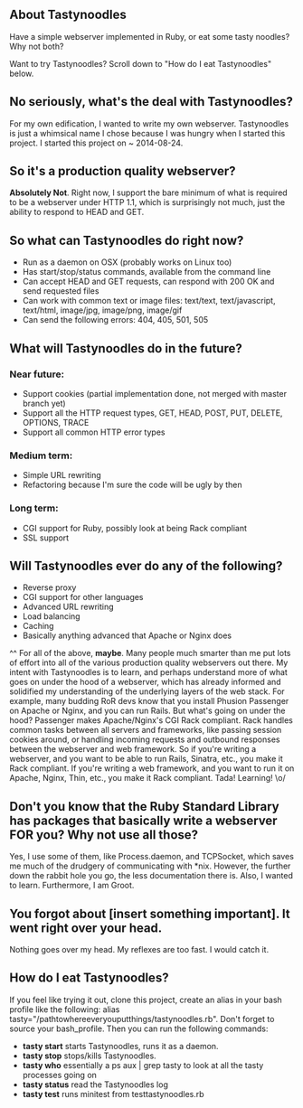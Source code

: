## About Tastynoodles
Have a simple webserver implemented in Ruby, or eat some tasty noodles? Why not both?

Want to try Tastynoodles? Scroll down to "How do I eat Tastynoodles" below.

## No seriously, what's the deal with Tastynoodles?
For my own edification, I wanted to write my own webserver. Tastynoodles is just a whimsical name I chose because I was hungry when I started this project. I started this project on ~ 2014-08-24.

## So it's a production quality webserver?
**Absolutely Not**. Right now, I support the bare minimum of what is required to be a webserver under HTTP 1.1, which is surprisingly not much, just the ability to respond to HEAD and GET.

## So what can Tastynoodles do right now?
* Run as a daemon on OSX (probably works on Linux too)
* Has start/stop/status commands, available from the command line 
* Can accept HEAD and GET requests, can respond with 200 OK and send requested files
* Can work with common text or image files: text/text, text/javascript, text/html, image/jpg, image/png, image/gif
* Can send the following errors: 404, 405, 501, 505

## What will Tastynoodles do in the future?
### Near future:
* Support cookies (partial implementation done, not merged with master branch yet)
* Support all the HTTP request types, GET, HEAD, POST, PUT, DELETE, OPTIONS, TRACE
* Support all common HTTP error types

### Medium term:
* Simple URL rewriting
* Refactoring because I'm sure the code will be ugly by then

### Long term:
* CGI support for Ruby, possibly look at being Rack compliant
* SSL support

## Will Tastynoodles ever do any of the following?
* Reverse proxy
* CGI support for other languages
* Advanced URL rewriting
* Load balancing
* Caching
* Basically anything advanced that Apache or Nginx does

^^ For all of the above, **maybe**. Many people much smarter than me put lots of effort into all of the various production quality webservers out there. My intent with Tastynoodles is to learn, and perhaps understand more of what goes on under the hood of a webserver, which has already informed and solidified my understanding of the underlying layers of the web stack. For example, many budding RoR devs know that you install Phusion Passenger on Apache or Nginx, and you can run Rails. But what's going on under the hood? Passenger makes Apache/Nginx's CGI Rack compliant. Rack handles common tasks between all servers and frameworks, like passing session cookies around, or handling incoming requests and outbound responses between the webserver and web framework. So if you're writing a webserver, and you want to be able to run Rails, Sinatra, etc., you make it Rack compliant. If you're writing a web framework, and you want to run it on Apache, Nginx, Thin, etc., you make it Rack compliant. Tada! Learning! \o/

## Don't you know that the Ruby Standard Library has packages that basically write a webserver FOR you? Why not use all those?
Yes, I use some of them, like Process.daemon, and TCPSocket, which saves me much of the drudgery of communicating with *nix. However, the further down the rabbit hole you go, the less documentation there is. Also, I wanted to learn. Furthermore, I am Groot.

## You forgot about [insert something important]. It went right over your head.
Nothing goes over my head. My reflexes are too fast. I would catch it.

## How do I eat Tastynoodles?
If you feel like trying it out, clone this project, create an alias in your bash profile like the following: alias tasty="/pathtowhereeveryouputthings/tastynoodles.rb". Don't forget to source your bash_profile. Then you can run the following commands:
* **tasty start** starts Tastynoodles, runs it as a daemon.
* **tasty stop** stops/kills Tastynoodles. 
* **tasty who** essentially a ps aux | grep tasty to look at all the tasty processes going on
* **tasty status** read the Tastynoodles log
* **tasty test** runs minitest from testtastynoodles.rb